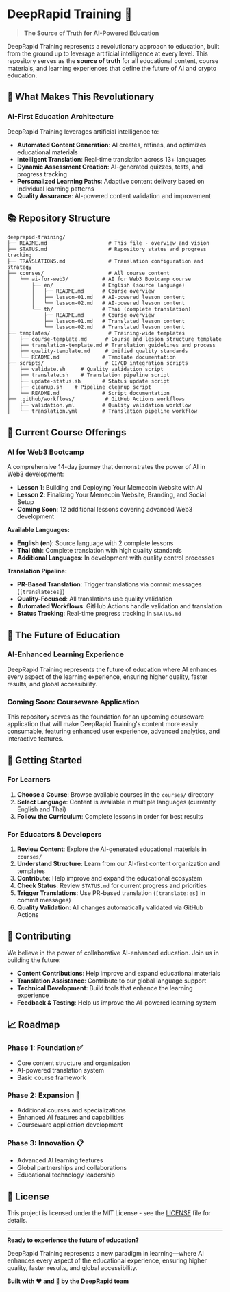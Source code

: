 # DeepRapid Training 🚀

> **The Source of Truth for AI-Powered Education**

DeepRapid Training represents a revolutionary approach to education, built from the ground up to leverage artificial intelligence at every level. This repository serves as the **source of truth** for all educational content, course materials, and learning experiences that define the future of AI and crypto education.

## 🌟 What Makes This Revolutionary

### **AI-First Education Architecture**
DeepRapid Training leverages artificial intelligence to:

- **Automated Content Generation**: AI creates, refines, and optimizes educational materials
- **Intelligent Translation**: Real-time translation across 13+ languages
- **Dynamic Assessment Creation**: AI-generated quizzes, tests, and progress tracking
- **Personalized Learning Paths**: Adaptive content delivery based on individual learning patterns
- **Quality Assurance**: AI-powered content validation and improvement

## 📚 Repository Structure

```
deeprapid-training/
├── README.md                    # This file - overview and vision
├── STATUS.md                    # Repository status and progress tracking
├── TRANSLATIONS.md              # Translation configuration and strategy
├── courses/                     # All course content
│   └── ai-for-web3/           # AI for Web3 Bootcamp course
│       ├── en/                # English (source language)
│       │   ├── README.md      # Course overview
│       │   ├── lesson-01.md   # AI-powered lesson content
│       │   └── lesson-02.md   # AI-powered lesson content
│       └── th/                # Thai (complete translation)
│           ├── README.md      # Course overview
│           ├── lesson-01.md   # Translated lesson content
│           └── lesson-02.md   # Translated lesson content
├── templates/                   # Training-wide templates
│   ├── course-template.md      # Course and lesson structure template
│   ├── translation-template.md # Translation guidelines and process
│   ├── quality-template.md     # Unified quality standards
│   └── README.md              # Template documentation
├── scripts/                    # CI/CD integration scripts
│   ├── validate.sh     # Quality validation script
│   ├── translate.sh    # Translation pipeline script
│   ├── update-status.sh       # Status update script
│   ├── cleanup.sh    # Pipeline cleanup script
│   └── README.md              # Script documentation
├── .github/workflows/          # GitHub Actions workflows
│   ├── validation.yml         # Quality validation workflow
│   └── translation.yml        # Translation pipeline workflow
```

## 🎯 Current Course Offerings

### **AI for Web3 Bootcamp**
A comprehensive 14-day journey that demonstrates the power of AI in Web3 development:

- **Lesson 1**: Building and Deploying Your Memecoin Website with AI
- **Lesson 2**: Finalizing Your Memecoin Website, Branding, and Social Setup
- **Coming Soon**: 12 additional lessons covering advanced Web3 development

**Available Languages:**
- **English (en)**: Source language with 2 complete lessons
- **Thai (th)**: Complete translation with high quality standards
- **Additional Languages**: In development with quality control processes

**Translation Pipeline:**
- **PR-Based Translation**: Trigger translations via commit messages (`[translate:es]`)
- **Quality-Focused**: All translations use quality validation
- **Automated Workflows**: GitHub Actions handle validation and translation
- **Status Tracking**: Real-time progress tracking in `STATUS.md`

## 🔮 The Future of Education

### **AI-Enhanced Learning Experience**
DeepRapid Training represents the future of education where AI enhances every aspect of the learning experience, ensuring higher quality, faster results, and global accessibility.

### **Coming Soon: Courseware Application**
This repository serves as the foundation for an upcoming courseware application that will make DeepRapid Training's content more easily consumable, featuring enhanced user experience, advanced analytics, and interactive features.

## 🚀 Getting Started

### **For Learners**
1. **Choose a Course**: Browse available courses in the `courses/` directory
2. **Select Language**: Content is available in multiple languages (currently English and Thai)
3. **Follow the Curriculum**: Complete lessons in order for best results

### **For Educators & Developers**
1. **Review Content**: Explore the AI-generated educational materials in `courses/`
2. **Understand Structure**: Learn from our AI-first content organization and templates
3. **Contribute**: Help improve and expand the educational ecosystem
4. **Check Status**: Review `STATUS.md` for current progress and priorities
5. **Trigger Translations**: Use PR-based translation (`[translate:es]` in commit messages)
6. **Quality Validation**: All changes automatically validated via GitHub Actions

## 🤝 Contributing

We believe in the power of collaborative AI-enhanced education. Join us in building the future:

- **Content Contributions**: Help improve and expand educational materials
- **Translation Assistance**: Contribute to our global language support
- **Technical Development**: Build tools that enhance the learning experience
- **Feedback & Testing**: Help us improve the AI-powered learning system

## 📈 Roadmap

### **Phase 1: Foundation** ✅
- Core content structure and organization
- AI-powered translation system
- Basic course framework

### **Phase 2: Expansion** 🚧
- Additional courses and specializations
- Enhanced AI features and capabilities
- Courseware application development

### **Phase 3: Innovation** 📋
- Advanced AI learning features
- Global partnerships and collaborations
- Educational technology leadership

## 📄 License

This project is licensed under the MIT License - see the [LICENSE](LICENSE) file for details.

---

**Ready to experience the future of education?**

DeepRapid Training represents a new paradigm in learning—where AI enhances every aspect of the educational experience, ensuring higher quality, faster results, and global accessibility.

**Built with ❤️ and 🤖 by the DeepRapid team**
